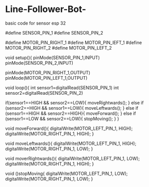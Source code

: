 # Line-Follower-Bot-


basic code for sensor esp 32

#define SENSOR_PIN_1
#define SENSOR_PIN_2

#define MOTOR_PIN_RIGHT_1
#define MOTOR_PIN_lEFT_1
#define MOTOR_PIN_RIGHT_2
#define MOTOR_PIN_LEFT_2

void setup(){
  pinMode(SENSOR_PIN_1,INPUT)
  pinMode(SENSOR_PIN_2,INPUT)

  pinMode(MOTOR_PIN_RIGHT_1,OUTPUT)
  pinMode(MOTOR_PIN_LEFT_1,OUTPUT)

void loop(){
  int sensor1=digitalRead(SENSOR_PIN_1)
  int sensor2=digitalRead(SENSOR_PIN_2)

  if(sensor1==HIGH && sensor2==LOW){
    moveRightwards();
  }
  else if (sensor2==HIGH && sensor1==LOW){
    moveLeftwards(); 
  }
  else if (sensor1==HIGH && sensor2==HIGH}{
    moveForward();
  }
  else if (sensor1==LOW && sensor2==LOW){
    stopMoving();
  }
}

void moveForward(){
  digitalWrite(MOTOR_LEFT_PIN_1, HIGH);
  digitalWrite(MOTOR_RIGHT_PIN_1, HIGH);
}

void moveLeftwards(){
  digitalWrite(MOTOR_LEFT_PIN_1, HIGH);
  digitalWrite(MOTOR_RIGHT_PIN_1, LOW);
}

void moverRightwards(){
  digitalWrite(MOTOR_LEFT_PIN_1, LOW);
  digitalWrite(MOTOR_RIGHT_PIN_1, HIGH);
}

void ()stopMoving{
  digitalWrite(MOTOR_LEFT_PIN_1, LOW);
  digitalWrite(MOTOR_RIGHT_PIN_1, LOW);
}
